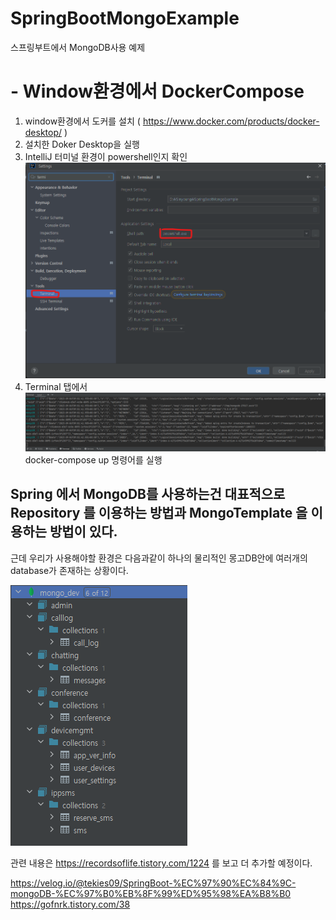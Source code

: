 # SpringBootMongoExample
스프링부트에서 MongoDB사용 예제


# - Window환경에서 DockerCompose
1. window환경에서 도커를 설치 ( https://www.docker.com/products/docker-desktop/ )
2. 설치한 Doker Desktop을 실행
3. IntelliJ 터미널 환경이 powershell인지 확인![img.png](img.png)
4. Terminal 탭에서 ![img_1.png](img_1.png)docker-compose up 명령어를 실행

## Spring 에서 MongoDB를 사용하는건 대표적으로 Repository 를 이용하는 방법과 MongoTemplate 을 이용하는 방법이 있다. 

근데 우리가 사용해야할 환경은 다음과같이 하나의 물리적인 몽고DB안에 여러개의 database가 존재하는 상황이다.

![img_2.png](img_2.png)


관련 내용은 https://recordsoflife.tistory.com/1224 를 보고 더 추가할 예정이다.


https://velog.io/@tekies09/SpringBoot-%EC%97%90%EC%84%9C-mongoDB-%EC%97%B0%EB%8F%99%ED%95%98%EA%B8%B0
https://gofnrk.tistory.com/38
